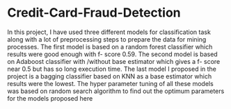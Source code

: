 # Credit-Card-Fraud-Detection
In this project, I have used three different models for classification task along with a lot of preprocessing steps to prepare the data for mining processes. The first model is based on a random forest classifier which results were good enough with f- score 0.59. The second model is based on Adaboost classifier with /without base estimator which gives a f- score near 0.5 but has so long execution time. The last model I proposed in the project is a bagging classifier based on KNN as a base estimator which results were the lowest. The hyper parameter tuning of all these models was based on random search algorithm to find out the optimum parameters for the models proposed here
